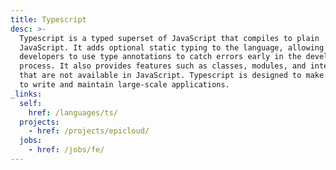 ```yaml
---
title: Typescript
desc: >-
  Typescript is a typed superset of JavaScript that compiles to plain
  JavaScript. It adds optional static typing to the language, allowing
  developers to use type annotations to catch errors early in the development
  process. It also provides features such as classes, modules, and interfaces
  that are not available in JavaScript. Typescript is designed to make it easier
  to write and maintain large-scale applications.
_links:
  self:
    href: /languages/ts/
  projects:
    - href: /projects/epicloud/
  jobs:
    - href: /jobs/fe/
---
```


